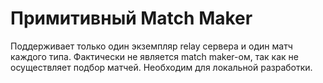 # Примитивный Match Maker

Поддерживает только один экземпляр relay сервера и один матч каждого типа.
Фактически не является match maker-ом, так как не осуществляет подбор матчей.
Необходим для локальной разработки.